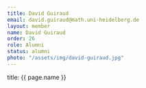 ```yaml
---
title: David Guiraud
email: david.guiraud@math.uni-heidelberg.de
layout: member
name: David Guiraud
order: 26
role: Alumni
status: alumni
photo: "/assets/img/david-guiraud.jpg"
---
```

title: {{ page.name }}